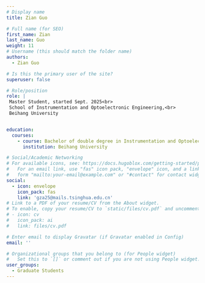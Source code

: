 ```yaml
---
# Display name
title: Zian Guo

# Full name (for SEO)
first_name: Zian
last_name: Guo
weight: 11
# Username (this should match the folder name)
authors:
  - Zian Guo

# Is this the primary user of the site?
superuser: false

# Role/position
role: |
 Master Student, started Sept. 2025<br>
 School of Instrumentation and Optoelectronic Engineering,<br>
 Beihang University


education:
  courses:
    - course: Bachelor of double degree in Instrumentation and Optoelectronic Engineering and  Engineering
      institution: Beihang University

# Social/Academic Networking
# For available icons, see: https://docs.hugoblox.com/getting-started/page-builder/#icons
#   For an email link, use "fas" icon pack, "envelope" icon, and a link in the
#   form "mailto:your-email@example.com" or "#contact" for contact widget.
social:
  - icon: envelope
    icon_pack: fas
    link: 'gza25@mails.tsinghua.edu.cn'
# Link to a PDF of your resume/CV from the About widget.
# To enable, copy your resume/CV to `static/files/cv.pdf` and uncomment the lines below.
# - icon: cv
#   icon_pack: ai
#   link: files/cv.pdf

# Enter email to display Gravatar (if Gravatar enabled in Config)
email: ''

# Organizational groups that you belong to (for People widget)
#   Set this to `[]` or comment out if you are not using People widget.
user_groups:
  - Graduate Students
---
```


